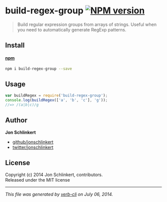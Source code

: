 # build-regex-group [![NPM version](https://badge.fury.io/js/build-regex-group.png)](http://badge.fury.io/js/build-regex-group)

> Build regular expression groups from arrays of strings. Useful when you need to automatically generate RegExp patterns.

## Install
#### [npm](npmjs.org)

```bash
npm i build-regex-group --save
```

## Usage

```js
var buildRegex = require('build-regex-group');
console.log(buildRegex(['a', 'b', 'c'], 'g'));
//=> /(a|b|c)/g
```

## Author

**Jon Schlinkert**
 
+ [github/jonschlinkert](https://github.com/jonschlinkert)
+ [twitter/jonschlinkert](http://twitter.com/jonschlinkert) 

## License
Copyright (c) 2014 Jon Schlinkert, contributors.  
Released under the MIT license

***

_This file was generated by [verb-cli](https://github.com/assemble/verb-cli) on July 06, 2014._